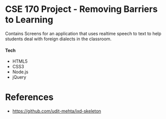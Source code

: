# CSE 170 Project - Removing Barriers to Learning

Contains Screens for an application that uses realtime speech to text to help students deal with foreign dialects in the classroom.
#### Tech
* HTML5
* CSS3
* Node.js
* jQuery

# References
* https://github.com/udit-mehta/ixd-skeleton
